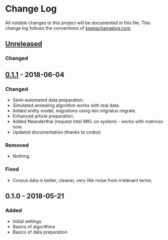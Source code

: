 # Change Log
All notable changes to this project will be documented in this file. This change log follows the conventions of [keepachangelog.com](http://keepachangelog.com/).

## [Unreleased]
### Changed

## [0.1.1] - 2018-06-04
### Changed
- Semi-automated data preparation.
- Simulated annealing algorithm works with real data.
- Added entity model, migrations using lein migratus migrate.
- Enhanced article preparation.
- Added Neanderthal (request Intel MKL on system) - works with matrices now.
- Updated documentation (thanks to codox).

### Removed
- Nothing.
### Fixed
- Corpus data is better, cleaner, very litle noise from irrelevant terms.

## 0.1.0 - 2018-05-21
### Added
- Initial settings
- Basics of algorithms
- Basics of data preparation

[Unreleased]: https://github.com/your-name/optim-ai-zer/compare/0.1.1...HEAD
[0.1.1]: https://github.com/your-name/optim-ai-zer/compare/0.1.0...0.1.1
